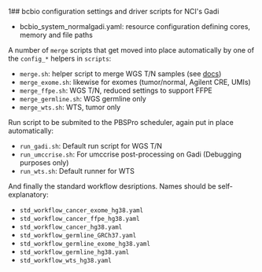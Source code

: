 1## bcbio configuration settings and driver scripts for NCI's Gadi

* bcbio_system_normalgadi.yaml: resource configuration defining cores, memory and file paths

A number of `merge` scripts that get moved into place automatically by one of the `config_*` helpers in `scripts`:

* `merge.sh`: helper script to merge WGS T/N samples (see [docs](https://github.com/umccr/google_lims/blob/master/docs/2019-01-09_bcbio_singletons.md))
* `merge_exome.sh`: likewise for exomes (tumor/normal, Agilent CRE, UMIs)
* `merge_ffpe.sh`: WGS T/N, reduced settings to support FFPE
* `merge_germline.sh`: WGS germline only
* `merge_wts.sh`: WTS, tumor only

Run script to be submited to the PBSPro scheduler, again put in place automatically:

* `run_gadi.sh`: Default run script for WGS T/N
* `run_umccrise.sh`: For umccrise post-processing on Gadi (Debugging purposes only)
* `run_wts.sh`: Default runner for WTS

And finally the standard workflow desriptions. Names should be self-explanatory:

* `std_workflow_cancer_exome_hg38.yaml`
* `std_workflow_cancer_ffpe_hg38.yaml`
* `std_workflow_cancer_hg38.yaml`
* `std_workflow_germline_GRCh37.yaml`
* `std_workflow_germline_exome_hg38.yaml`
* `std_workflow_germline_hg38.yaml`
* `std_workflow_wts_hg38.yaml`
